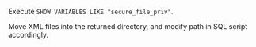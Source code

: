 Execute `SHOW VARIABLES LIKE "secure_file_priv"`.

Move XML files into the returned directory, and modify path in SQL script accordingly.